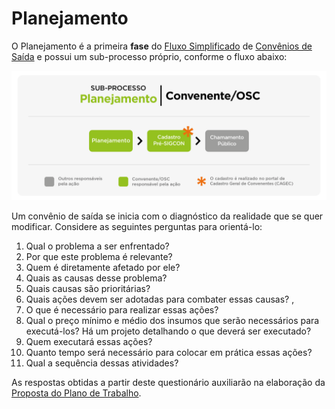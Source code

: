 # Planejamento

O Planejamento é a primeira **fase** do [Fluxo Simplificado](broken-reference) de [Convênios de Saída](broken-reference) e possui um sub-processo próprio, conforme o fluxo abaixo:

![](<../../.gitbook/assets/image (99).png>)

Um convênio de saída se inicia com o diagnóstico da realidade que se quer modificar. Considere as seguintes perguntas para orientá-lo:

1. Qual o problema a ser enfrentado?
2. Por que este problema é relevante?
3. Quem é diretamente afetado por ele?
4. Quais as causas desse problema?
5. Quais causas são prioritárias?
6. Quais ações devem ser adotadas para combater essas causas? ‚
7. O que é necessário para realizar essas ações?
8. Qual o preço mínimo e médio dos insumos que serão necessários para executá-los? Há um projeto detalhando o que deverá ser executado?
9. Quem executará essas ações?
10. Quanto tempo será necessário para colocar em prática essas ações?
11. Qual a sequência dessas atividades?&#x20;

As respostas obtidas a partir deste questionário auxiliarão na elaboração da [Proposta do Plano de Trabalho](../definicoes-gerais/plano-de-trabalho.md).&#x20;
